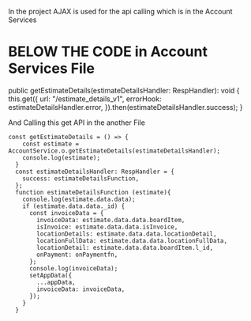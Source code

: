 In the project AJAX is used for the api calling which is in the Account Services


# BELOW THE CODE in Account Services File

  public getEstimateDetails(estimateDetailsHandler: RespHandler): void {
    this.get({
      url: "/estimate_details_v1",
      errorHook: estimateDetailsHandler.error,
    }).then(estimateDetailsHandler.success);
  }


And Calling this get API in the another File

    const getEstimateDetails = () => {
        const estimate = AccountService.o.getEstimateDetails(estimateDetailsHandler);
        console.log(estimate);
      }
      const estimateDetailsHandler: RespHandler = {
        success: estimateDetailsFunction,
      };
      function estimateDetailsFunction (estimate){
        console.log(estimate.data.data);
        if (estimate.data.data._id) {
          const invoiceData = {
            invoiceData: estimate.data.data.boardItem,
            isInvoice: estimate.data.data.isInvoice,
            locationDetails: estimate.data.data.locationDetail,
            locationFullData: estimate.data.data.locationFullData,
            locationDetail: estimate.data.data.boardItem.l_id,
            onPayment: onPaymentfn,
          };
          console.log(invoiceData);
          setAppData({
            ...appData,
            invoiceData: invoiceData,
          });
        }
      }